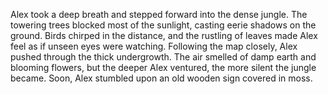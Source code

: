 Alex took a deep breath and stepped forward into the dense jungle. The towering trees blocked most of the sunlight, casting eerie shadows on the ground. Birds chirped in the distance, 
and the rustling of leaves made Alex feel as if unseen eyes were watching.
Following the map closely, Alex pushed through the thick undergrowth. 
The air smelled of damp earth and blooming flowers, but the deeper Alex ventured, the more silent the jungle became. 
Soon, Alex stumbled upon an old wooden sign covered in moss. 
